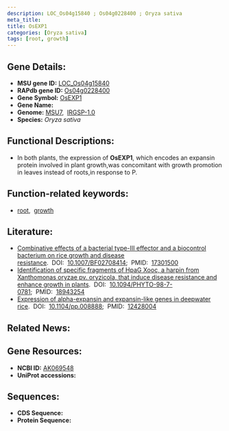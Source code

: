 ```yaml
---
description: LOC_Os04g15840 ; Os04g0228400 ; Oryza sativa
meta_title:
title: OsEXP1
categories: [Oryza sativa]
tags: [root, growth]
---
```


## Gene Details:
- **MSU gene ID:** [LOC_Os04g15840](http://rice.uga.edu/cgi-bin/ORF_infopage.cgi?orf=LOC_Os04g15840)  
- **RAPdb gene ID:** [Os04g0228400](https://rapdb.dna.affrc.go.jp/locus/?name=Os04g0228400)  
- **Gene Symbol:** <u>OsEXP1</u>
- **Gene Name:**
- **Genome:**  [MSU7](http://rice.uga.edu/),&nbsp;&nbsp;[IRGSP-1.0](https://rapdb.dna.affrc.go.jp/download/irgsp1.html)
- **Species:** *Oryza sativa*

## Functional Descriptions:
   - In both plants, the expression of **OsEXP1**, which encodes an expansin protein involved in plant growth,was concomitant with growth promotion in leaves instead of roots,in response to P.

## Function-related keywords:
   - [root](/tags/root/),&nbsp;&nbsp;[growth](/tags/growth/)

## Literature:
   - [Combinative effects of a bacterial type-III effector and a biocontrol bacterium on rice growth and disease resistance](https://www.doi.org/10.1007/BF02708414).&nbsp;&nbsp;DOI:&nbsp;&nbsp;[10.1007/BF02708414](https://www.doi.org/10.1007/BF02708414);&nbsp;&nbsp;PMID:&nbsp;&nbsp;[17301500](https://pubmed.ncbi.nlm.nih.gov/17301500/)
   - [Identification of specific fragments of HpaG Xooc, a harpin from Xanthomonas oryzae pv. oryzicola, that induce disease resistance and enhance growth in plants](https://www.doi.org/10.1094/PHYTO-98-7-0781).&nbsp;&nbsp;DOI:&nbsp;&nbsp;[10.1094/PHYTO-98-7-0781](https://www.doi.org/10.1094/PHYTO-98-7-0781);&nbsp;&nbsp;PMID:&nbsp;&nbsp;[18943254](https://pubmed.ncbi.nlm.nih.gov/18943254/)
   - [Expression of alpha-expansin and expansin-like genes in deepwater rice](https://www.doi.org/10.1104/pp.008888).&nbsp;&nbsp;DOI:&nbsp;&nbsp;[10.1104/pp.008888](https://www.doi.org/10.1104/pp.008888);&nbsp;&nbsp;PMID:&nbsp;&nbsp;[12428004](https://pubmed.ncbi.nlm.nih.gov/12428004/)

## Related News:

## Gene Resources:
- **NCBI ID:**  [AK069548](http://www.ncbi.nlm.nih.gov/nuccore/AK069548)
- **UniProt accessions:** [](https://www.uniprot.org/uniprotkb//entry)

## Sequences:
- **CDS Sequence:**
- **Protein Sequence:**
